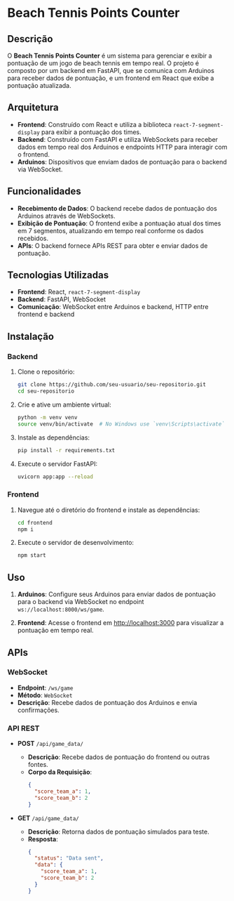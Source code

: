 # Beach Tennis Points Counter

## Descrição

O **Beach Tennis Points Counter** é um sistema para gerenciar e exibir a pontuação de um jogo de beach tennis em tempo real. O projeto é composto por um backend em FastAPI, que se comunica com Arduinos para receber dados de pontuação, e um frontend em React que exibe a pontuação atualizada.

## Arquitetura

- **Frontend**: Construído com React e utiliza a biblioteca `react-7-segment-display` para exibir a pontuação dos times.
- **Backend**: Construído com FastAPI e utiliza WebSockets para receber dados em tempo real dos Arduinos e endpoints HTTP para interagir com o frontend.
- **Arduinos**: Dispositivos que enviam dados de pontuação para o backend via WebSocket.

## Funcionalidades

- **Recebimento de Dados**: O backend recebe dados de pontuação dos Arduinos através de WebSockets.
- **Exibição de Pontuação**: O frontend exibe a pontuação atual dos times em 7 segmentos, atualizando em tempo real conforme os dados recebidos.
- **APIs**: O backend fornece APIs REST para obter e enviar dados de pontuação.

## Tecnologias Utilizadas

- **Frontend**: React, `react-7-segment-display`
- **Backend**: FastAPI, WebSocket
- **Comunicação**: WebSocket entre Arduinos e backend, HTTP entre frontend e backend

## Instalação

### Backend

1. Clone o repositório:

   ```bash
   git clone https://github.com/seu-usuario/seu-repositorio.git
   cd seu-repositorio
   ```

2. Crie e ative um ambiente virtual:

   ```bash
   python -m venv venv
   source venv/bin/activate  # No Windows use `venv\Scripts\activate`
   ```

3. Instale as dependências:

   ```bash
   pip install -r requirements.txt
   ```

4. Execute o servidor FastAPI:
   ```bash
   uvicorn app:app --reload
   ```

### Frontend

1. Navegue até o diretório do frontend e instale as dependências:

   ```bash
   cd frontend
   npm i
   ```

2. Execute o servidor de desenvolvimento:
   ```bash
   npm start
   ```

## Uso

1. **Arduinos**: Configure seus Arduinos para enviar dados de pontuação para o backend via WebSocket no endpoint `ws://localhost:8000/ws/game`.

2. **Frontend**: Acesse o frontend em [http://localhost:3000](http://localhost:3000) para visualizar a pontuação em tempo real.

## APIs

### WebSocket

- **Endpoint**: `/ws/game`
- **Método**: `WebSocket`
- **Descrição**: Recebe dados de pontuação dos Arduinos e envia confirmações.

### API REST

- **POST** `/api/game_data/`

  - **Descrição**: Recebe dados de pontuação do frontend ou outras fontes.
  - **Corpo da Requisição**:
    ```json
    {
      "score_team_a": 1,
      "score_team_b": 2
    }
    ```

- **GET** `/api/game_data/`
  - **Descrição**: Retorna dados de pontuação simulados para teste.
  - **Resposta**:
    ```json
    {
      "status": "Data sent",
      "data": {
        "score_team_a": 1,
        "score_team_b": 2
      }
    }
    ```
